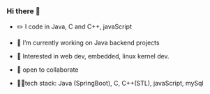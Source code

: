 ### Hi there 👋

<!--
**sahilsudo/sahilsudo** is a ✨ _special_ ✨ repository because its `README.md` (this file) appears on your GitHub profile.

Here are some ideas to get you started:

-->
 - :pencil2: I code in Java, C and C++, javaScript
 - 🔭  I’m currently working on Java backend projects
 - :pushpin:  Interested in web dev, embedded, linux kernel dev.
 - 👯  open to collaborate


 - :man_technologist:tech stack:
  Java (SpringBoot),
  C,
  C++(STL),
  javaScript,
  mySql
 

